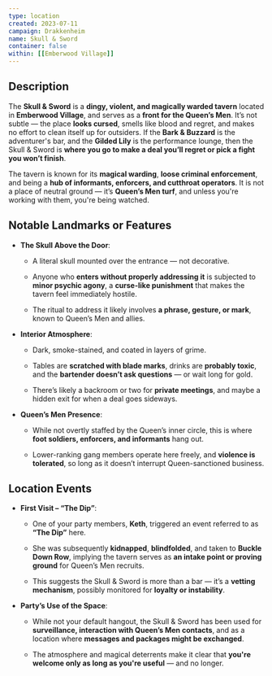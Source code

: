 ```yaml
---
type: location
created: 2023-07-11
campaign: Drakkenheim
name: Skull & Sword
container: false
within: [[Emberwood Village]]
---
```

## Description

The **Skull & Sword** is a **dingy, violent, and magically warded tavern** located in **Emberwood Village**, and serves as a **front for the Queen’s Men**. It’s not subtle — the place **looks cursed**, smells like blood and regret, and makes no effort to clean itself up for outsiders. If the **Bark & Buzzard** is the adventurer's bar, and the **Gilded Lily** is the performance lounge, then the Skull & Sword is **where you go to make a deal you’ll regret or pick a fight you won’t finish**.

The tavern is known for its **magical warding**, **loose criminal enforcement**, and being a **hub of informants, enforcers, and cutthroat operators**. It is not a place of neutral ground — it’s **Queen’s Men turf**, and unless you're working with them, you're being watched.

## Notable Landmarks or Features

- **The Skull Above the Door**:
    
    - A literal skull mounted over the entrance — not decorative.
        
    - Anyone who **enters without properly addressing it** is subjected to **minor psychic agony**, a **curse-like punishment** that makes the tavern feel immediately hostile.
        
    - The ritual to address it likely involves **a phrase, gesture, or mark**, known to Queen’s Men and allies.
        
- **Interior Atmosphere**:
    
    - Dark, smoke-stained, and coated in layers of grime.
        
    - Tables are **scratched with blade marks**, drinks are **probably toxic**, and the **bartender doesn’t ask questions** — or wait long for gold.
        
    - There’s likely a backroom or two for **private meetings**, and maybe a hidden exit for when a deal goes sideways.
        
- **Queen’s Men Presence**:
    
    - While not overtly staffed by the Queen’s inner circle, this is where **foot soldiers, enforcers, and informants** hang out.
        
    - Lower-ranking gang members operate here freely, and **violence is tolerated**, so long as it doesn’t interrupt Queen-sanctioned business.
        

## Location Events

- **First Visit – “The Dip”**:
    
    - One of your party members, **Keth**, triggered an event referred to as **“The Dip”** here.
        
    - She was subsequently **kidnapped**, **blindfolded**, and taken to **Buckle Down Row**, implying the tavern serves as **an intake point or proving ground** for Queen’s Men recruits.
        
    - This suggests the Skull & Sword is more than a bar — it’s a **vetting mechanism**, possibly monitored for **loyalty or instability**.
        
- **Party’s Use of the Space**:
    
    - While not your default hangout, the Skull & Sword has been used for **surveillance, interaction with Queen’s Men contacts**, and as a location where **messages and packages might be exchanged**.
        
    - The atmosphere and magical deterrents make it clear that **you're welcome only as long as you're useful** — and no longer.